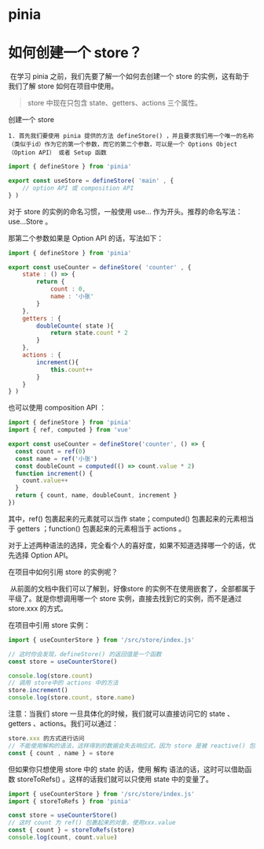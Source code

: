 # pinia

# 如何创建一个 store？

​	在学习 pinia 之前，我们先要了解一个如何去创建一个 store 的实例，这有助于我们了解 store 如何在项目中使用。

> store 中现在只包含 state、getters、actions 三个属性。

创建一个 store

	1. 首先我们要使用 pinia 提供的方法 defineStore() ，并且要求我们用一个唯一的名称（类似于id）作为它的第一个参数，而它的第二个参数，可以是一个 Options Object（Option API） 或者 Setup 函数

```js
import { defineStore } from 'pinia'

export const useStore = defineStore( 'main' , {
    // option API 或 composition API
} )
```

对于 store 的实例的命名习惯，一般使用 use... 作为开头。推荐的命名写法：use...Store 。

那第二个参数如果是 Option API 的话，写法如下：

```js
import { defineStore } from 'pinia'

export const useCounter = defineStore( 'counter' , {
    state : () => {
        return {
            count : 0,
            name : '小张'
        }
    },
    getters : {
        doubleCounte( state ){
            return state.count * 2
        }
    },
    actions : {
        increment(){
            this.count++ 
        }
    }
} )
```

也可以使用 composition API ：

```js
import { defineStore } from 'pinia'
import { ref, computed } from 'vue'

export const useCounter = defineStore('counter', () => {
  const count = ref(0)
  const name = ref('小张')
  const doubleCount = computed(() => count.value * 2)
  function increment() {
    count.value++
  }
  return { count, name, doubleCount, increment }
})
```

其中，ref() 包裹起来的元素就可以当作 state；computed() 包裹起来的元素相当于 getters ；function() 包裹起来的元素相当于 actions 。

对于上述两种语法的选择，完全看个人的喜好度，如果不知道选择哪一个的话，优先选择 Option API。

在项目中如何引用 store  的实例呢？

​	从前面的文档中我们可以了解到，好像store 的实例不在使用嵌套了，全部都属于平级了。就是你想调用哪一个 store 实例，直接去找到它的实例，而不是通过 store.xxx 的方式。

在项目中引用 store 实例：

```js
import { useCounterStore } from '/src/store/index.js'

// 这时你会发现，defineStore() 的返回值是一个函数
const store = useCounterStore()

console.log(store.count)
// 调用 store中的 actions 中的方法
store.increment()
console.log(store.count, store.name)
```

注意：当我们 store 一旦具体化的时候，我们就可以直接访问它的 state 、getters 、actions。我们可以通过：

```js
store.xxx 的方式进行访问
// 不能使用解构的语法，这样得到的数据会失去响应式，因为 store 是被 reactive() 包裹的一个对象
const { count , name } = store
```

 但如果你只想使用 store 中的 state 的话，使用 解构 语法的话，这时可以借助函数 storeToRefs() 。这样的话我们就可以只使用 state 中的变量了。

```js
import { useCounterStore } from '/src/store/index.js'
import { storeToRefs } from 'pinia'

const store = useCounterStore()
// 这时 count 为 ref() 包裹起来的对象，使用xxx.value
const { count } = storeToRefs(store)
console.log(count, count.value)
```

 

